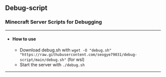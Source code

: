 ## Debug-script
### Minecraft Server Scripts for Debugging

---

* #### How to use
  * Download debug.sh with `wget -O "debug.sh" "https://raw.githubusercontent.com/seogye79031/debug-script/main/debug.sh"` (for wsl)
  * Start the server with `./debug.sh`

---